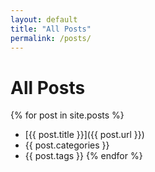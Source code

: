 ```yaml
---
layout: default
title: "All Posts"
permalink: /posts/
---
```


# All Posts

{% for post in site.posts %}
- [{{ post.title }}]({{ post.url }})
- {{ post.categories }}
- {{ post.tags }}
{% endfor %}
